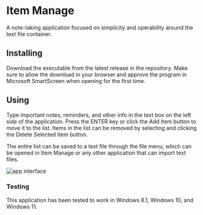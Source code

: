 # Item Manage
A note-taking application focused on simplicity and operability around the text file container.

## Installing
Download the executable from the latest release in the repository. Make sure to allow the download in your browser and approve the program in Microsoft SmartScreen when opening for the first time.

## Using
Type important notes, reminders, and other info in the text box on the left side of the application. Press the ENTER key or click the Add Item button to move it to the list.
Items in the list can be removed by selecting and clicking the Delete Selected Item button.

The entire list can be saved to a text file through the file menu, which can be opened in Item Manage or any other application that can import text files.

![app interface](https://user-images.githubusercontent.com/94198408/181801001-3e43b988-7545-4dac-944c-2eae7d48f5e0.png)

### Testing
This application has been tested to work in Windows 8.1, Windows 10, and Windows 11.
